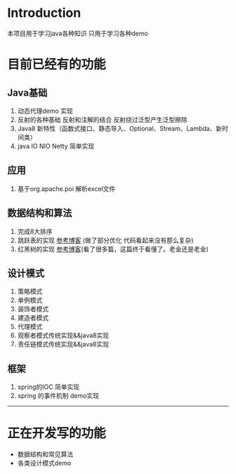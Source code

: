 # Introduction

本项目用于学习java各种知识 只用于学习各种demo 

# 目前已经有的功能

## Java基础

1. 动态代理demo 实现
2. 反射的各种基础 反射和注解的结合 反射绕过泛型产生泛型擦除
3. Java8 新特性（函数式接口、静态导入、Optional、Stream、Lambda、新时间类）
4. java IO NIO Netty 简单实现 
## 应用
1. 基于org.apache.poi 解析excel文件
## 数据结构和算法
1. 完成8大排序
2. 跳跃表的实现  [参考博客](https://www.cnblogs.com/ljdblog/p/7645814.html) (做了部分优化 代码看起来没有那么复杂)
3. 红黑树的实现  [参考博客](https://juejin.im/post/5cd83073f265da7c21450ab4#heading-2)(看了很多篇，这篇终于看懂了。老金还是老金)  
## 设计模式
1. 策略模式
2. 单例模式
3. 装饰者模式
4. 建造者模式
5. 代理模式
6. 观察者模式传统实现&&java8实现
7. 责任链模式传统实现&&java8实现
## 框架
1. spring的IOC 简单实现
2. spring 的事件机制 demo实现
---

# 正在开发写的功能

- 数据结构和常见算法 
- 各类设计模式demo

